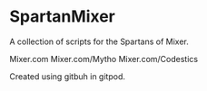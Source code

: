 # SpartanMixer
A collection of scripts for the Spartans of Mixer.

Mixer.com
Mixer.com/Mytho
Mixer.com/Codestics

Created using gitbuh in gitpod.
